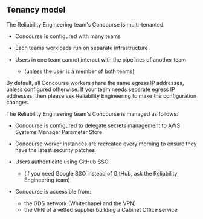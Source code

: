 ## Tenancy model

The Reliability Engineering team's Concourse is multi-tenanted:

- Concourse is configured with many teams

- Each teams workloads run on separate infrastructure

- Users in one team cannot interact with the pipelines of another team
  - (unless the user is a member of both teams)

By default, all Concourse workers share the same egress IP addresses, unless configured otherwise.
If your team needs separate egress IP addresses, then please ask Reliability Engineering to make the configuration changes.

The Reliability Engineering team's Concourse is managed as follows:

- Concourse is configured to delegate secrets management to AWS Systems Manager Parameter Store

- Concourse worker instances are recreated every morning to ensure they have the latest security patches

- Users authenticate using GitHub SSO
  - (if you need Google SSO instead of GitHub, ask the Reliability Engineering team)

- Concourse is accessible from:
  - the GDS network (Whitechapel and the VPN)
  - the VPN of a vetted supplier building a Cabinet Office service 
